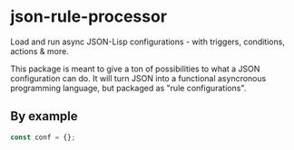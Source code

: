 # json-rule-processor

Load and run async JSON-Lisp configurations - with triggers, conditions, actions & more.

This package is meant to give a ton of possibilities to what a JSON configuration can do. It will turn JSON into a functional asyncronous programming language, but packaged as "rule configurations".

## By example

```js
const conf = {};
```

